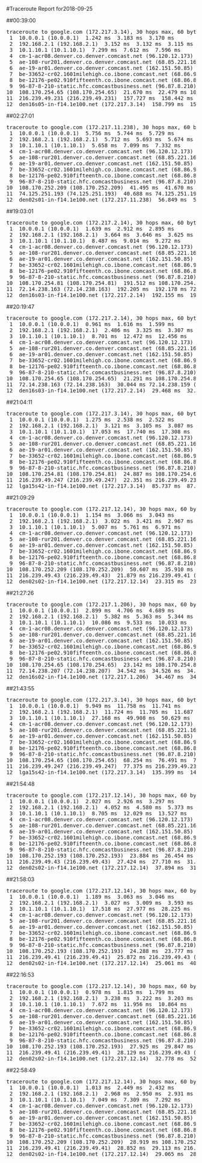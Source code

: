 #Traceroute Report for2018-09-25

##00:39:00

<p><pre><samp>traceroute to google.com (172.217.3.14), 30 hops max, 60 byte packets
 1  10.0.0.1 (10.0.0.1)  1.242 ms  3.183 ms  3.170 ms
 2  192.168.2.1 (192.168.2.1)  3.152 ms  3.132 ms  3.115 ms
 3  10.1.10.1 (10.1.10.1)  7.299 ms  7.612 ms  7.596 ms
 4  cm-1-acr08.denver.co.denver.comcast.net (96.120.12.173)  27.983 ms  28.634 ms  28.885 ms
 5  ae-108-rur201.denver.co.denver.comcast.net (68.85.221.161)  30.015 ms  29.775 ms  33.329 ms
 6  ae-19-ar01.denver.co.denver.comcast.net (162.151.50.85)  32.853 ms  29.140 ms  27.148 ms
 7  be-33652-cr02.1601milehigh.co.ibone.comcast.net (68.86.92.121)  29.258 ms  30.863 ms  31.150 ms
 8  be-12176-pe02.910fifteenth.co.ibone.comcast.net (68.86.83.94)  31.132 ms  29.103 ms  29.836 ms
 9  96-87-8-210-static.hfc.comcastbusiness.net (96.87.8.210)  40.610 ms  26.661 ms  21.492 ms
10  108.170.254.65 (108.170.254.65)  21.670 ms  22.479 ms 108.170.254.81 (108.170.254.81)  22.742 ms
11  216.239.49.231 (216.239.49.231)  157.727 ms  158.442 ms  158.832 ms
12  den16s05-in-f14.1e100.net (172.217.3.14)  158.799 ms  158.784 ms  158.771 ms</samp></pre></p>

##02:27:01

<p><pre><samp>traceroute to google.com (172.217.11.238), 30 hops max, 60 byte packets
 1  10.0.0.1 (10.0.0.1)  5.756 ms  5.744 ms  5.729 ms
 2  192.168.2.1 (192.168.2.1)  5.712 ms  5.693 ms  5.674 ms
 3  10.1.10.1 (10.1.10.1)  5.658 ms  7.099 ms  7.332 ms
 4  cm-1-acr08.denver.co.denver.comcast.net (96.120.12.173)  269.054 ms  269.346 ms  269.329 ms
 5  ae-108-rur201.denver.co.denver.comcast.net (68.85.221.161)  271.075 ms  271.231 ms  271.201 ms
 6  ae-19-ar01.denver.co.denver.comcast.net (162.151.50.85)  270.794 ms  256.237 ms  256.207 ms
 7  be-33652-cr02.1601milehigh.co.ibone.comcast.net (68.86.92.121)  254.607 ms  254.605 ms  254.568 ms
 8  be-12176-pe02.910fifteenth.co.ibone.comcast.net (68.86.83.94)  254.534 ms  254.494 ms  254.421 ms
 9  96-87-8-210-static.hfc.comcastbusiness.net (96.87.8.210)  253.860 ms  50.255 ms  42.410 ms
10  108.170.252.209 (108.170.252.209)  41.495 ms  41.670 ms 108.170.252.193 (108.170.252.193)  39.992 ms
11  74.125.251.193 (74.125.251.193)  40.688 ms 74.125.251.199 (74.125.251.199)  56.179 ms  57.678 ms
12  den02s01-in-f14.1e100.net (172.217.11.238)  56.849 ms  57.273 ms  56.938 ms</samp></pre></p>

##19:03:01

<p><pre><samp>traceroute to google.com (172.217.2.14), 30 hops max, 60 byte packets
 1  10.0.0.1 (10.0.0.1)  1.639 ms  2.912 ms  2.895 ms
 2  192.168.2.1 (192.168.2.1)  3.664 ms  3.646 ms  3.625 ms
 3  10.1.10.1 (10.1.10.1)  8.487 ms  9.014 ms  9.272 ms
 4  cm-1-acr08.denver.co.denver.comcast.net (96.120.12.173)  25.209 ms  32.157 ms  31.306 ms
 5  ae-108-rur201.denver.co.denver.comcast.net (68.85.221.161)  32.603 ms  32.325 ms  32.764 ms
 6  ae-19-ar01.denver.co.denver.comcast.net (162.151.50.85)  32.960 ms  29.230 ms  26.483 ms
 7  be-33652-cr02.1601milehigh.co.ibone.comcast.net (68.86.92.121)  28.688 ms  29.540 ms  32.562 ms
 8  be-12176-pe02.910fifteenth.co.ibone.comcast.net (68.86.83.94)  31.821 ms  32.949 ms  33.563 ms
 9  96-87-8-210-static.hfc.comcastbusiness.net (96.87.8.210)  156.943 ms  99.713 ms  192.307 ms
10  108.170.254.81 (108.170.254.81)  191.512 ms 108.170.254.65 (108.170.254.65)  192.230 ms 108.170.254.81 (108.170.254.81)  192.229 ms
11  72.14.238.163 (72.14.238.163)  192.205 ms  192.178 ms 72.14.238.159 (72.14.238.159)  192.200 ms
12  den16s03-in-f14.1e100.net (172.217.2.14)  192.155 ms  192.140 ms  192.123 ms</samp></pre></p>

##20:19:47

<p><pre><samp>traceroute to google.com (172.217.2.14), 30 hops max, 60 byte packets
 1  10.0.0.1 (10.0.0.1)  0.961 ms  1.616 ms  1.599 ms
 2  192.168.2.1 (192.168.2.1)  2.486 ms  3.325 ms  3.307 ms
 3  10.1.10.1 (10.1.10.1)  8.701 ms  12.472 ms  12.456 ms
 4  cm-1-acr08.denver.co.denver.comcast.net (96.120.12.173)  29.633 ms  29.789 ms  30.014 ms
 5  ae-108-rur201.denver.co.denver.comcast.net (68.85.221.161)  30.753 ms  31.081 ms  31.545 ms
 6  ae-19-ar01.denver.co.denver.comcast.net (162.151.50.85)  31.360 ms  27.208 ms  43.446 ms
 7  be-33652-cr02.1601milehigh.co.ibone.comcast.net (68.86.92.121)  30.811 ms  34.044 ms  43.586 ms
 8  be-12176-pe02.910fifteenth.co.ibone.comcast.net (68.86.83.94)  30.298 ms  27.433 ms  28.547 ms
 9  96-87-8-210-static.hfc.comcastbusiness.net (96.87.8.210)  74.079 ms  79.977 ms  112.291 ms
10  108.170.254.65 (108.170.254.65)  21.291 ms 108.170.254.81 (108.170.254.81)  22.148 ms 108.170.254.65 (108.170.254.65)  21.868 ms
11  72.14.238.163 (72.14.238.163)  30.044 ms 72.14.238.159 (72.14.238.159)  112.452 ms 72.14.238.163 (72.14.238.163)  30.276 ms
12  den16s03-in-f14.1e100.net (172.217.2.14)  29.468 ms  32.493 ms  33.243 ms</samp></pre></p>

##21:04:11

<p><pre><samp>traceroute to google.com (172.217.3.14), 30 hops max, 60 byte packets
 1  10.0.0.1 (10.0.0.1)  1.275 ms  2.538 ms  2.522 ms
 2  192.168.2.1 (192.168.2.1)  3.121 ms  3.105 ms  3.087 ms
 3  10.1.10.1 (10.1.10.1)  17.053 ms  17.740 ms  17.308 ms
 4  cm-1-acr08.denver.co.denver.comcast.net (96.120.12.173)  21.577 ms  32.363 ms  32.921 ms
 5  ae-108-rur201.denver.co.denver.comcast.net (68.85.221.161)  36.857 ms  37.572 ms  37.757 ms
 6  ae-19-ar01.denver.co.denver.comcast.net (162.151.50.85)  38.607 ms  74.620 ms  73.747 ms
 7  be-33652-cr02.1601milehigh.co.ibone.comcast.net (68.86.92.121)  39.470 ms  35.840 ms  35.553 ms
 8  be-12176-pe02.910fifteenth.co.ibone.comcast.net (68.86.83.94)  40.239 ms  28.459 ms  27.754 ms
 9  96-87-8-210-static.hfc.comcastbusiness.net (96.87.8.210)  80.818 ms  70.529 ms  68.083 ms
10  108.170.254.81 (108.170.254.81)  24.887 ms 108.170.254.65 (108.170.254.65)  24.670 ms 108.170.254.81 (108.170.254.81)  31.023 ms
11  216.239.49.247 (216.239.49.247)  22.351 ms 216.239.49.231 (216.239.49.231)  30.755 ms 216.239.49.247 (216.239.49.247)  25.441 ms
12  lga15s42-in-f14.1e100.net (172.217.3.14)  85.737 ms  87.683 ms  87.094 ms</samp></pre></p>

##21:09:29

<p><pre><samp>traceroute to google.com (172.217.12.14), 30 hops max, 60 byte packets
 1  10.0.0.1 (10.0.0.1)  1.154 ms  3.066 ms  3.043 ms
 2  192.168.2.1 (192.168.2.1)  3.022 ms  3.421 ms  2.967 ms
 3  10.1.10.1 (10.1.10.1)  5.007 ms  5.761 ms  6.971 ms
 4  cm-1-acr08.denver.co.denver.comcast.net (96.120.12.173)  47.693 ms  46.012 ms  46.221 ms
 5  ae-108-rur201.denver.co.denver.comcast.net (68.85.221.161)  47.432 ms  52.306 ms  51.706 ms
 6  ae-19-ar01.denver.co.denver.comcast.net (162.151.50.85)  48.952 ms  45.774 ms  43.383 ms
 7  be-33652-cr02.1601milehigh.co.ibone.comcast.net (68.86.92.121)  53.040 ms  51.100 ms  51.661 ms
 8  be-12176-pe02.910fifteenth.co.ibone.comcast.net (68.86.83.94)  49.964 ms  47.962 ms  53.815 ms
 9  96-87-8-210-static.hfc.comcastbusiness.net (96.87.8.210)  109.910 ms  90.486 ms  93.128 ms
10  108.170.252.209 (108.170.252.209)  50.607 ms  35.910 ms 108.170.252.193 (108.170.252.193)  23.119 ms
11  216.239.49.43 (216.239.49.43)  21.879 ms 216.239.49.41 (216.239.49.41)  24.399 ms  24.629 ms
12  den02s02-in-f14.1e100.net (172.217.12.14)  23.315 ms  23.791 ms  30.220 ms</samp></pre></p>

##21:27:26

<p><pre><samp>traceroute to google.com (172.217.1.206), 30 hops max, 60 byte packets
 1  10.0.0.1 (10.0.0.1)  2.899 ms  4.706 ms  4.689 ms
 2  192.168.2.1 (192.168.2.1)  5.382 ms  5.363 ms  5.344 ms
 3  10.1.10.1 (10.1.10.1)  10.086 ms  9.533 ms  10.033 ms
 4  cm-1-acr08.denver.co.denver.comcast.net (96.120.12.173)  32.056 ms  31.835 ms  32.022 ms
 5  ae-108-rur201.denver.co.denver.comcast.net (68.85.221.161)  34.186 ms  34.660 ms  34.645 ms
 6  ae-19-ar01.denver.co.denver.comcast.net (162.151.50.85)  121.393 ms  114.564 ms  112.107 ms
 7  be-33652-cr02.1601milehigh.co.ibone.comcast.net (68.86.92.121)  25.618 ms  26.296 ms  32.110 ms
 8  be-12176-pe02.910fifteenth.co.ibone.comcast.net (68.86.83.94)  31.439 ms  27.367 ms  28.294 ms
 9  96-87-8-210-static.hfc.comcastbusiness.net (96.87.8.210)  76.383 ms  67.101 ms  72.355 ms
10  108.170.254.65 (108.170.254.65)  23.142 ms 108.170.254.81 (108.170.254.81)  30.940 ms 108.170.254.65 (108.170.254.65)  25.545 ms
11  72.14.238.207 (72.14.238.207)  34.542 ms  34.526 ms  34.508 ms
12  den16s02-in-f14.1e100.net (172.217.1.206)  34.467 ms  34.990 ms  34.742 ms</samp></pre></p>

##21:43:55

<p><pre><samp>traceroute to google.com (172.217.3.14), 30 hops max, 60 byte packets
 1  10.0.0.1 (10.0.0.1)  9.949 ms  11.758 ms  11.741 ms
 2  192.168.2.1 (192.168.2.1)  11.724 ms  11.705 ms  11.687 ms
 3  10.1.10.1 (10.1.10.1)  27.168 ms  49.908 ms  50.629 ms
 4  cm-1-acr08.denver.co.denver.comcast.net (96.120.12.173)  95.685 ms  95.991 ms  96.707 ms
 5  ae-108-rur201.denver.co.denver.comcast.net (68.85.221.161)  99.474 ms  99.719 ms  99.906 ms
 6  ae-19-ar01.denver.co.denver.comcast.net (162.151.50.85)  97.645 ms  77.573 ms  73.644 ms
 7  be-33652-cr02.1601milehigh.co.ibone.comcast.net (68.86.92.121)  74.075 ms  74.048 ms  73.714 ms
 8  be-12176-pe02.910fifteenth.co.ibone.comcast.net (68.86.83.94)  74.968 ms  69.781 ms  116.286 ms
 9  96-87-8-210-static.hfc.comcastbusiness.net (96.87.8.210)  170.966 ms  98.887 ms  112.322 ms
10  108.170.254.65 (108.170.254.65)  68.254 ms  76.491 ms  79.263 ms
11  216.239.49.247 (216.239.49.247)  77.375 ms 216.239.49.231 (216.239.49.231)  78.407 ms  78.609 ms
12  lga15s42-in-f14.1e100.net (172.217.3.14)  135.399 ms  148.932 ms  149.113 ms</samp></pre></p>

##21:54:48

<p><pre><samp>traceroute to google.com (172.217.12.14), 30 hops max, 60 byte packets
 1  10.0.0.1 (10.0.0.1)  2.027 ms  2.926 ms  3.297 ms
 2  192.168.2.1 (192.168.2.1)  4.052 ms  4.580 ms  5.373 ms
 3  10.1.10.1 (10.1.10.1)  8.705 ms  12.029 ms  13.527 ms
 4  cm-1-acr08.denver.co.denver.comcast.net (96.120.12.173)  22.445 ms  21.956 ms  32.543 ms
 5  ae-108-rur201.denver.co.denver.comcast.net (68.85.221.161)  33.785 ms  34.609 ms  35.545 ms
 6  ae-19-ar01.denver.co.denver.comcast.net (162.151.50.85)  44.519 ms  34.446 ms  20.115 ms
 7  be-33652-cr02.1601milehigh.co.ibone.comcast.net (68.86.92.121)  22.476 ms  22.694 ms  21.242 ms
 8  be-12176-pe02.910fifteenth.co.ibone.comcast.net (68.86.83.94)  29.752 ms  30.169 ms  34.386 ms
 9  96-87-8-210-static.hfc.comcastbusiness.net (96.87.8.210)  69.215 ms  69.810 ms  69.499 ms
10  108.170.252.193 (108.170.252.193)  23.884 ms  26.454 ms 108.170.252.209 (108.170.252.209)  28.183 ms
11  216.239.49.43 (216.239.49.43)  27.424 ms  27.710 ms  31.925 ms
12  den02s02-in-f14.1e100.net (172.217.12.14)  37.894 ms  31.570 ms  31.853 ms</samp></pre></p>

##21:58:03

<p><pre><samp>traceroute to google.com (172.217.12.14), 30 hops max, 60 byte packets
 1  10.0.0.1 (10.0.0.1)  1.189 ms  3.063 ms  3.046 ms
 2  192.168.2.1 (192.168.2.1)  3.027 ms  3.009 ms  3.593 ms
 3  10.1.10.1 (10.1.10.1)  17.518 ms  27.977 ms  28.225 ms
 4  cm-1-acr08.denver.co.denver.comcast.net (96.120.12.173)  75.716 ms  75.946 ms  75.931 ms
 5  ae-108-rur201.denver.co.denver.comcast.net (68.85.221.161)  76.640 ms  76.055 ms  76.205 ms
 6  ae-19-ar01.denver.co.denver.comcast.net (162.151.50.85)  76.754 ms  73.032 ms  84.873 ms
 7  be-33652-cr02.1601milehigh.co.ibone.comcast.net (68.86.92.121)  84.139 ms  83.909 ms  84.363 ms
 8  be-12176-pe02.910fifteenth.co.ibone.comcast.net (68.86.83.94)  84.342 ms  75.110 ms  74.557 ms
 9  96-87-8-210-static.hfc.comcastbusiness.net (96.87.8.210)  121.902 ms  71.354 ms  66.743 ms
10  108.170.252.193 (108.170.252.193)  24.288 ms  23.777 ms  26.880 ms
11  216.239.49.41 (216.239.49.41)  25.872 ms 216.239.49.43 (216.239.49.43)  25.542 ms 216.239.49.41 (216.239.49.41)  26.513 ms
12  den02s02-in-f14.1e100.net (172.217.12.14)  25.061 ms  40.434 ms  27.998 ms</samp></pre></p>

##22:16:53

<p><pre><samp>traceroute to google.com (172.217.12.14), 30 hops max, 60 byte packets
 1  10.0.0.1 (10.0.0.1)  0.978 ms  1.815 ms  1.799 ms
 2  192.168.2.1 (192.168.2.1)  3.238 ms  3.222 ms  3.203 ms
 3  10.1.10.1 (10.1.10.1)  7.672 ms  11.956 ms  10.864 ms
 4  cm-1-acr08.denver.co.denver.comcast.net (96.120.12.173)  34.690 ms  34.435 ms  34.814 ms
 5  ae-108-rur201.denver.co.denver.comcast.net (68.85.221.161)  42.067 ms  45.479 ms  45.462 ms
 6  ae-19-ar01.denver.co.denver.comcast.net (162.151.50.85)  36.516 ms  33.407 ms  31.628 ms
 7  be-33652-cr02.1601milehigh.co.ibone.comcast.net (68.86.92.121)  40.147 ms  40.121 ms  39.788 ms
 8  be-12176-pe02.910fifteenth.co.ibone.comcast.net (68.86.83.94)  36.311 ms  36.207 ms  37.515 ms
 9  96-87-8-210-static.hfc.comcastbusiness.net (96.87.8.210)  70.531 ms  77.463 ms  90.095 ms
10  108.170.252.193 (108.170.252.193)  27.925 ms  29.847 ms  29.830 ms
11  216.239.49.41 (216.239.49.41)  28.129 ms 216.239.49.43 (216.239.49.43)  29.090 ms  52.361 ms
12  den02s02-in-f14.1e100.net (172.217.12.14)  32.778 ms  52.526 ms  52.759 ms</samp></pre></p>

##22:58:49

<p><pre><samp>traceroute to google.com (172.217.12.14), 30 hops max, 60 byte packets
 1  10.0.0.1 (10.0.0.1)  1.013 ms  2.449 ms  2.432 ms
 2  192.168.2.1 (192.168.2.1)  2.968 ms  2.950 ms  2.931 ms
 3  10.1.10.1 (10.1.10.1)  7.049 ms  7.309 ms  7.292 ms
 4  cm-1-acr08.denver.co.denver.comcast.net (96.120.12.173)  84.189 ms  84.475 ms  84.448 ms
 5  ae-108-rur201.denver.co.denver.comcast.net (68.85.221.161)  87.198 ms  86.954 ms  87.160 ms
 6  ae-19-ar01.denver.co.denver.comcast.net (162.151.50.85)  86.822 ms  86.684 ms  84.672 ms
 7  be-33652-cr02.1601milehigh.co.ibone.comcast.net (68.86.92.121)  85.009 ms  85.158 ms  85.141 ms
 8  be-12176-pe02.910fifteenth.co.ibone.comcast.net (68.86.83.94)  85.109 ms  184.279 ms  196.240 ms
 9  96-87-8-210-static.hfc.comcastbusiness.net (96.87.8.210)  244.733 ms  92.682 ms  67.498 ms
10  108.170.252.209 (108.170.252.209)  28.919 ms 108.170.252.193 (108.170.252.193)  28.875 ms  28.865 ms
11  216.239.49.41 (216.239.49.41)  28.852 ms  29.113 ms 216.239.49.43 (216.239.49.43)  29.290 ms
12  den02s02-in-f14.1e100.net (172.217.12.14)  29.065 ms  28.772 ms  33.652 ms</samp></pre></p>

